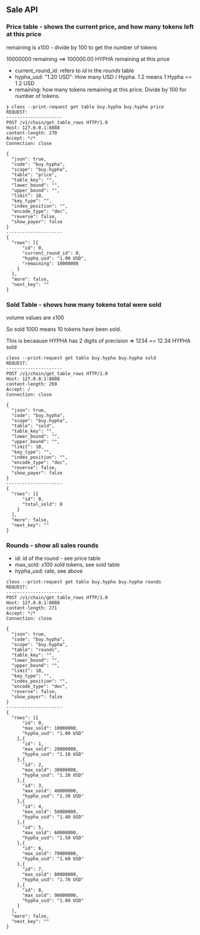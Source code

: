 ## Sale API

### Price table - shows the current price, and how many tokens left at this price

remaining is x100 - divide by 100 to get the number of tokens

10000000 remaining ==> 100000.00 HYPHA remaining at this price

- current_round_id:  refers to _id_ in the _rounds_ table
- hypha_usd: "1.20 USD": How many USD / Hypha. 1.2 means 1 Hypha == 1.2 USD
- remaining: how many tokens remaining at this price. Divide by 100 for number of tokens.




```
❯ cleos --print-request get table buy.hypha buy.hypha price
REQUEST:
---------------------
POST /v1/chain/get_table_rows HTTP/1.0
Host: 127.0.0.1:8888
content-length: 270
Accept: */*
Connection: close

{
  "json": true,
  "code": "buy.hypha",
  "scope": "buy.hypha",
  "table": "price",
  "table_key": "",
  "lower_bound": "",
  "upper_bound": "",
  "limit": 10,
  "key_type": "",
  "index_position": "",
  "encode_type": "dec",
  "reverse": false,
  "show_payer": false
}
---------------------
{
  "rows": [{
      "id": 0,
      "current_round_id": 0,
      "hypha_usd": "1.00 USD",
      "remaining": 10000000
    }
  ],
  "more": false,
  "next_key": ""
}

```

### Sold Table - shows how many tokens total were sold

volume values are x100

So sold 1000 means 10 tokens have been sold. 

This is becaause HYPHA has 2 digits of precision => 1234 == 12.34 HYPHA sold

```
cleos --print-request get table buy.hypha buy.hypha sold
REQUEST:
---------------------
POST /v1/chain/get_table_rows HTTP/1.0
Host: 127.0.0.1:8888
content-length: 269
Accept: /
Connection: close

{
  "json": true,
  "code": "buy.hypha",
  "scope": "buy.hypha",
  "table": "sold",
  "table_key": "",
  "lower_bound": "",
  "upper_bound": "",
  "limit": 10,
  "key_type": "",
  "index_position": "",
  "encode_type": "dec",
  "reverse": false,
  "show_payer": false
}
---------------------
{
  "rows": [{
      "id": 0,
      "total_sold": 0
    }
  ],
  "more": false,
  "next_key": ""
}
```

### Rounds - show all sales rounds

- id: id of the round - see price table
- max_sold: x100 sold tokens, see sold table
- hypha_usd: rate, see above

```
cleos --print-request get table buy.hypha buy.hypha rounds
REQUEST:
---------------------
POST /v1/chain/get_table_rows HTTP/1.0
Host: 127.0.0.1:8888
content-length: 271
Accept: */*
Connection: close

{
  "json": true,
  "code": "buy.hypha",
  "scope": "buy.hypha",
  "table": "rounds",
  "table_key": "",
  "lower_bound": "",
  "upper_bound": "",
  "limit": 10,
  "key_type": "",
  "index_position": "",
  "encode_type": "dec",
  "reverse": false,
  "show_payer": false
}
---------------------
{
  "rows": [{
      "id": 0,
      "max_sold": 10000000,
      "hypha_usd": "1.00 USD"
    },{
      "id": 1,
      "max_sold": 20000000,
      "hypha_usd": "1.10 USD"
    },{
      "id": 2,
      "max_sold": 30000000,
      "hypha_usd": "1.20 USD"
    },{
      "id": 3,
      "max_sold": 40000000,
      "hypha_usd": "1.30 USD"
    },{
      "id": 4,
      "max_sold": 50000000,
      "hypha_usd": "1.40 USD"
    },{
      "id": 5,
      "max_sold": 60000000,
      "hypha_usd": "1.50 USD"
    },{
      "id": 6,
      "max_sold": 70000000,
      "hypha_usd": "1.60 USD"
    },{
      "id": 7,
      "max_sold": 80000000,
      "hypha_usd": "1.70 USD"
    },{
      "id": 8,
      "max_sold": 90000000,
      "hypha_usd": "1.80 USD"
    }
  ],
  "more": false,
  "next_key": ""
}

```